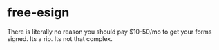 # free-esign
There is literally no reason you should pay $10-50/mo to get your forms signed. Its a rip. Its not that complex.
